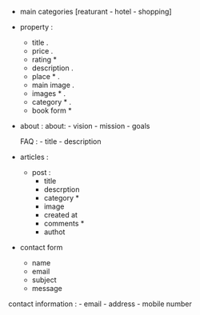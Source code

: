 - main categories [reaturant - hotel - shopping]

- property : 
    - title .
    - price .
    - rating *
    - description  .
    - place * .
    - main image .
    - images * .
    - category * .
    - book form *



- about : 
    about:
        - vision
        - mission 
        - goals 

    FAQ :
        - title
        - description 


- articles : 
    - post : 
        - title
        - descrption 
        - category *
        - image
        - created at
        - comments *
        - authot


- contact form 
    - name
    - email 
    - subject 
    - message

contact information : 
    - email 
    - address
    - mobile number
